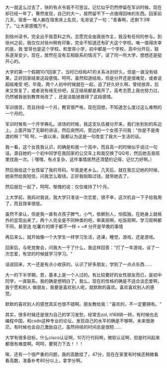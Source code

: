

大一就这么过去了，快的有点令我不可思议。记忆似乎仍然停留在军训时候，现在却已经一年了，蓦然发现，自己的大一，居然留不下一点值得回味的东西。回家前几天，宿舍一
堆人躺在宿舍床上乱侃，毛哥说了一句："青春啊，还剩下3年了。"让大家感慨万千。

到徐州读书，完全出乎我意料之外。志愿完全由我爸作主，我没有任何的参与。到徐州之前，我仅仅对徐州稍有印象，完全不知道还有矿大这个学校。唯一值得庆幸的是，我
堂哥也是这个学校。和堂哥小学，初中都是一个学校，高中分开后，联系逐渐变少，现在，居然在没有互相联系的情况下，读了同一所大学，想想还是挺开心的。

大学的第一个假期10/1回家了，当时已经和AT的关系冰封好久，但是一直没有结果，正好回家结束这段感情。呵呵，虽然知道结局，但是分开还是很难受，或者说超级难受
吧，毕竟，两个人初中时候就在一起，追了好久好久啊，曾经放弃，后来又恢复了，或者说有缘无份吧，反正结局都是离开了。高考志愿上我也努力过，仍然被我爸到教育局改了
，还是没能拯救得了这段感情。

军训很苦，而且持续一个月，教官很严格，现在回想，不知道怎么度过这么难熬的一个月的。

军训时候有一个开学典礼。进场的时候，我这支队伍被分开来，我们坐到别的系边上。上面开始了无聊的讲话，然后突然间，旁边的一个女孩子问我："你是不是南渡的啊？"呵
呵，一直以来，我都认为这是一句改变了我大一生活的话。

我一看，这个女孩我认识，的确是和我一个高中，而且高一的时候似乎说过一句话，源自她的一个初中同学在我回家的公交车上和我交换了QQ号，然后她去我班里找我一次。（
嘿嘿，有点复杂，这件事情居然还清楚的记得，记忆力好啊。）

然后我给这个女孩留了我的号码，毕竟是老乡么。几天后，就在我忘记她的时候，她突然给我短信，问我怎么取钱，正好我刚取过钱，就带她去了。

然后就在一起了，呵呵，惭愧的说：仅仅维持了1个月。

上大学前，我妈对我说，我大学只准谈一次恋爱，很不幸，这次机会一下子给我用了，而且效率很低。

虽然不承认，但是我一直有点孩子脾气，小气，依赖别人，怕孤独，在她身上就格外的显现出来了。两个人完全是不同种类的吧，审美观啊，吃饭观啊，学习观啊都不同，甚至连
吃薯片的牌子都不一样 = =# 分开是早晚的事情

再后来么，就开始像一个大学生一样学习生活，逃课，睡觉，游戏，还是游戏。

回家后，与死党聚会，问我大一干了什么，我这样回答："打了一年游戏，谈了一次恋爱，有空的时候就学习学习。"

话说回来，大一还是有点小收获的，认识了好多朋友，学到了一点点东西……

大一的下半学期，恩，基本上是一个人过的。有比较要好的女性朋友而已，是初中同学，一直联系。我的确是想明白了，我么，现在的性格的确是不适合谈恋爱啊，我宁愿和别人
做朋友，我要是喜欢别人呢，就默默的喜欢。喜欢喜欢别人的感觉。

默默的喜欢别人的感觉其实也很不错啊。朋友教给我："喜欢的，不一定要拥有。"

其实，很多时候还是很为自己的学习发愁，经常去zol,
it168转一转，有时候也去编程中国，和csdn这种专业的论坛，发现自己的水平的确是不够啊，未来很渺茫。有时候也会自己激励自己，虽然持续的时间总是很短……

大学有很多目标，什么cisco认证啊，10万行代码啊，微软认证啊，但是时间起来都很有难度啊。呵呵，要努力下去！！！

唉，还有一个很严重的问题，我的高数挂了，47分，现在在家里有时候还稍微看看高数，准备补考80分以上，拿学分啊。


